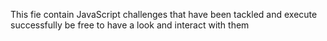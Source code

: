 This fie contain JavaScript challenges that have been tackled and execute successfully
be free to have a look and interact with them
